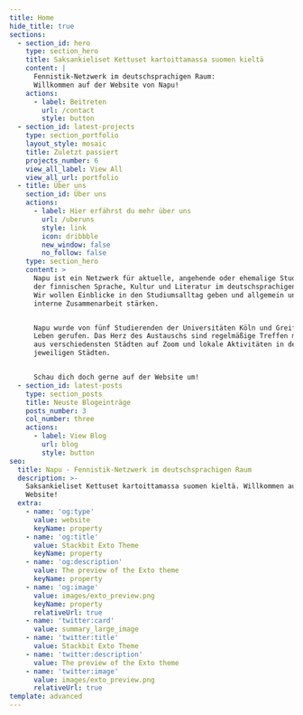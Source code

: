 ```yaml
---
title: Home
hide_title: true
sections:
  - section_id: hero
    type: section_hero
    title: Saksankieliset Kettuset kartoittamassa suomen kieltä
    content: |
      Fennistik-Netzwerk im deutschsprachigen Raum:
      Willkommen auf der Website von Napu!
    actions:
      - label: Beitreten
        url: /contact
        style: button
  - section_id: latest-projects
    type: section_portfolio
    layout_style: mosaic
    title: Zuletzt passiert
    projects_number: 6
    view_all_label: View All
    view_all_url: portfolio
  - title: Über uns
    section_id: Über uns
    actions:
      - label: Hier erfährst du mehr über uns
        url: /uberuns
        style: link
        icon: dribbble
        new_window: false
        no_follow: false
    type: section_hero
    content: >
      Napu ist ein Netzwerk für aktuelle, angehende oder ehemalige Studierende
      der finnischen Sprache, Kultur und Literatur im deutschsprachigen Raum.
      Wir wollen Einblicke in den Studiumsalltag geben und allgemein unsere
      interne Zusammenarbeit stärken.


      Napu wurde von fünf Studierenden der Universitäten Köln und Greifswald ins
      Leben gerufen. Das Herz des Austauschs sind regelmäßige Treffen mit Fennis
      aus verschiedensten Städten auf Zoom und lokale Aktivitäten in den
      jeweiligen Städten.


      Schau dich doch gerne auf der Website um!
  - section_id: latest-posts
    type: section_posts
    title: Neuste Blogeinträge
    posts_number: 3
    col_number: three
    actions:
      - label: View Blog
        url: blog
        style: button
seo:
  title: Napu - Fennistik-Netzwerk im deutschsprachigen Raum
  description: >-
    Saksankieliset Kettuset kartoittamassa suomen kieltä. Willkommen auf unserer
    Website!
  extra:
    - name: 'og:type'
      value: website
      keyName: property
    - name: 'og:title'
      value: Stackbit Exto Theme
      keyName: property
    - name: 'og:description'
      value: The preview of the Exto theme
      keyName: property
    - name: 'og:image'
      value: images/exto_preview.png
      keyName: property
      relativeUrl: true
    - name: 'twitter:card'
      value: summary_large_image
    - name: 'twitter:title'
      value: Stackbit Exto Theme
    - name: 'twitter:description'
      value: The preview of the Exto theme
    - name: 'twitter:image'
      value: images/exto_preview.png
      relativeUrl: true
template: advanced
---
```

